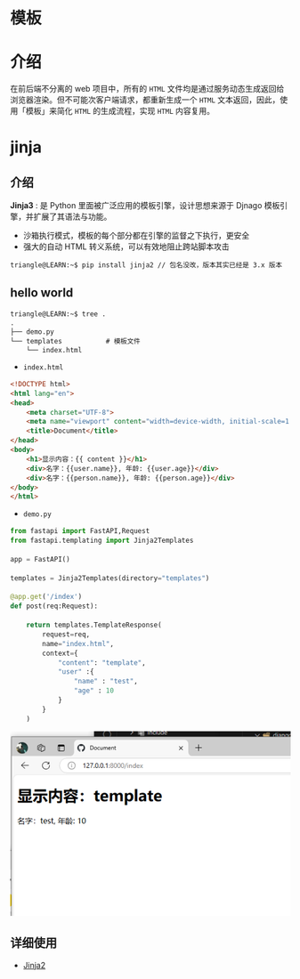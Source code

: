 # 模板

# 介绍

在前后端不分离的 web 项目中，所有的 `HTML` 文件均是通过服务动态生成返回给浏览器渲染。但不可能次客户端请求，都重新生成一个 `HTML` 文本返回，因此，使用「模板」来简化 `HTML` 的生成流程，实现 `HTML` 内容复用。


# jinja

## 介绍

**Jinja3** : 是 Python 里面被广泛应用的模板引擎，设计思想来源于 Djnago 模板引擎，并扩展了其语法与功能。
- 沙箱执行模式，模板的每个部分都在引擎的监督之下执行，更安全
- 强大的自动 HTML 转义系统，可以有效地阻止跨站脚本攻击

```term
triangle@LEARN:~$ pip install jinja2 // 包名没改，版本其实已经是 3.x 版本
```

## hello world

```term
triangle@LEARN:~$ tree .
.
├── demo.py
└── templates           # 模板文件
    └── index.html
```

- `index.html`

```html
<!DOCTYPE html>
<html lang="en">
<head>
    <meta charset="UTF-8">
    <meta name="viewport" content="width=device-width, initial-scale=1.0">
    <title>Document</title>
</head>
<body>
    <h1>显示内容：{{ content }}</h1>
    <div>名字：{{user.name}}, 年龄: {{user.age}}</div>
    <div>名字：{{person.name}}, 年龄: {{person.age}}</div>
</body>
</html>
```

- `demo.py`

```python
from fastapi import FastAPI,Request
from fastapi.templating import Jinja2Templates

app = FastAPI()

templates = Jinja2Templates(directory="templates")

@app.get('/index')
def post(req:Request):

    return templates.TemplateResponse(
        request=req,
        name="index.html",
        context={
            "content": "template",
            "user" :{
                "name" : "test",
                "age" : 10
            }
        }
    )
```

![alt](../../image/fastapi/html.png)


## 详细使用

- [Jinja2](./distributeCluster/chapter/flask.md)


